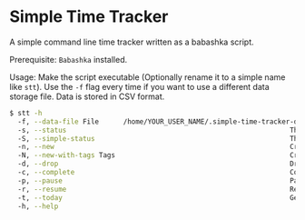 # Simple Time Tracker

A simple command line time tracker written as a babashka script.

Prerequisite:
`Babashka` installed.

Usage:
Make the script executable (Optionally rename it to a simple name like `stt`).
Use the `-f` flag every time if you want to use a different data storage file. 
Data is stored in CSV format.

```bash
$ stt -h
  -f, --data-file File      /home/YOUR_USER_NAME/.simple-time-tracker-data.csv  The file to store all data.
  -s, --status                                                       The running session.
  -S, --simple-status                                                The running session simple information.
  -n, --new                                                          Create a new session.
  -N, --new-with-tags Tags                                           Create a new session with tags, divided by comma, surrounded by double quote. ("tag1, tag2")
  -d, --drop                                                         Drop the current session.
  -c, --complete                                                     Complete the current session.
  -p, --pause                                                        Pause the current session.
  -r, --resume                                                       Resume paused session,
  -t, --today                                                        Get summary of today.
  -h, --help
```
